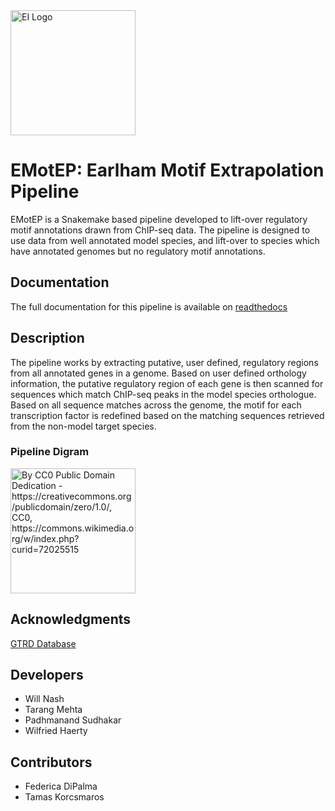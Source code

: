 <img src="https://www.earlham.ac.uk/sites/default/files/images/pages/Brand/EI-double-large-trans-highquality.png" alt="EI Logo" width="200"/>

# EMotEP: **E**arlham **Mot**if **E**xtrapolation **P**ipeline

EMotEP is a Snakemake based pipeline developed to lift-over regulatory motif annotations drawn from ChIP-seq data. The pipeline is designed to use data from well annotated model species, and lift-over to species which have annotated genomes but no regulatory motif annotations.

## Documentation

The full documentation for this pipeline is available on [readthedocs](https://emotep.readthedocs.io/)

## Description

The pipeline works by extracting putative, user defined, regulatory regions from all annotated genes in a genome. Based on user defined orthology information, the putative regulatory region of each gene is then scanned for sequences which match ChIP-seq peaks in the model species orthologue. Based on all sequence matches across the genome, the motif for each transcription factor is redefined based on the matching sequences retrieved from the non-model target species.

### Pipeline Digram

<img src="https://upload.wikimedia.org/wikipedia/commons/e/e0/PlaceholderLC.png" alt="By CC0 Public Domain Dedication - https://creativecommons.org/publicdomain/zero/1.0/, CC0, https://commons.wikimedia.org/w/index.php?curid=72025515" width="200"/>

## Acknowledgments

[GTRD Database](https://gtrd.biouml.org/)


## Developers
- Will Nash
- Tarang Mehta
- Padhmanand Sudhakar
- Wilfried Haerty

## Contributors

- Federica DiPalma
- Tamas Korcsmaros
